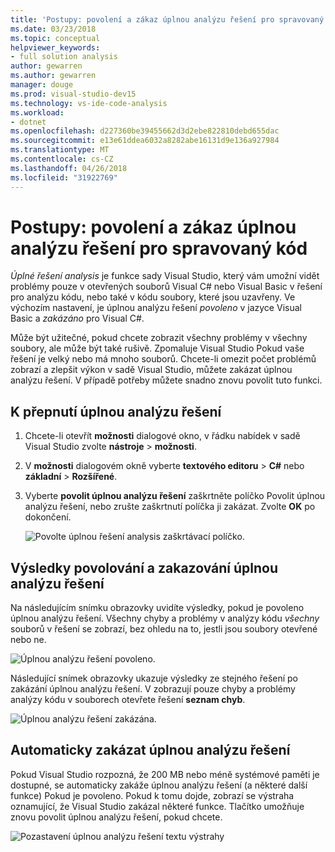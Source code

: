 ```yaml
---
title: 'Postupy: povolení a zákaz úplnou analýzu řešení pro spravovaný kód'
ms.date: 03/23/2018
ms.topic: conceptual
helpviewer_keywords:
- full solution analysis
author: gewarren
ms.author: gewarren
manager: douge
ms.prod: visual-studio-dev15
ms.technology: vs-ide-code-analysis
ms.workload:
- dotnet
ms.openlocfilehash: d227360be39455662d3d2ebe822810debd655dac
ms.sourcegitcommit: e13e61ddea6032a8282abe16131d9e136a927984
ms.translationtype: MT
ms.contentlocale: cs-CZ
ms.lasthandoff: 04/26/2018
ms.locfileid: "31922769"
---
```

# <a name="how-to-enable-and-disable-full-solution-analysis-for-managed-code"></a>Postupy: povolení a zákaz úplnou analýzu řešení pro spravovaný kód

*Úplné řešení analysis* je funkce sady Visual Studio, který vám umožní vidět problémy pouze v otevřených souborů Visual C# nebo Visual Basic v řešení pro analýzu kódu, nebo také v kódu soubory, které jsou uzavřeny. Ve výchozím nastavení, je úplnou analýzu řešení *povoleno* v jazyce Visual Basic a *zakázáno* pro Visual C#.

Může být užitečné, pokud chcete zobrazit všechny problémy v všechny soubory, ale může být také rušivě. Zpomaluje Visual Studio Pokud vaše řešení je velký nebo má mnoho souborů. Chcete-li omezit počet problémů zobrazí a zlepšit výkon v sadě Visual Studio, můžete zakázat úplnou analýzu řešení. V případě potřeby můžete snadno znovu povolit tuto funkci.

## <a name="to-toggle-full-solution-analysis"></a>K přepnutí úplnou analýzu řešení

1. Chcete-li otevřít **možnosti** dialogové okno, v řádku nabídek v sadě Visual Studio zvolte **nástroje** > **možnosti**.

1. V **možnosti** dialogovém okně vyberte **textového editoru** > **C#** nebo **základní**  >   **Rozšířené**.

1. Vyberte **povolit úplnou analýzu řešení** zaškrtněte políčko Povolit úplnou analýzu řešení, nebo zrušte zaškrtnutí políčka ji zakázat. Zvolte **OK** po dokončení.

    ![Povolte úplnou řešení analysis zaškrtávací políčko.](../code-quality/media/options-enable-full-solution-analysis.png)

## <a name="results-of-enabling-and-disabling-full-solution-analysis"></a>Výsledky povolování a zakazování úplnou analýzu řešení

Na následujícím snímku obrazovky uvidíte výsledky, pokud je povoleno úplnou analýzu řešení. Všechny chyby a problémy v analýzy kódu *všechny* souborů v řešení se zobrazí, bez ohledu na to, jestli jsou soubory otevřené nebo ne.

![Úplnou analýzu řešení povoleno.](../code-quality/media/fsa_enabled.png)

Následující snímek obrazovky ukazuje výsledky ze stejného řešení po zakázání úplnou analýzu řešení. V zobrazují pouze chyby a problémy analýzy kódu v souborech otevřete řešení **seznam chyb**.

![Úplnou analýzu řešení zakázána.](../code-quality/media/fsa_disabled.png)

## <a name="automatically-disable-full-solution-analysis"></a>Automaticky zakázat úplnou analýzu řešení

Pokud Visual Studio rozpozná, že 200 MB nebo méně systémové paměti je dostupné, se automaticky zakáže úplnou analýzu řešení (a některé další funkce) Pokud je povoleno. Pokud k tomu dojde, zobrazí se výstraha oznamující, že Visual Studio zakázal některé funkce. Tlačítko umožňuje znovu povolit úplnou analýzu řešení, pokud chcete.

![Pozastavení úplnou analýzu řešení textu výstrahy](../code-quality/media/fsa_alert.png)